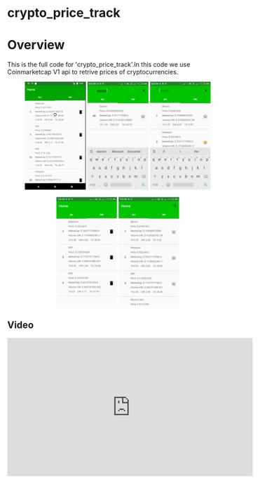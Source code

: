 # crypto_price_track

Overview
============
This is the full code for 'crypto_price_track'.In this code we use Coinmarketcap V1 api to retrive prices of cryptocurrencies.

<p align = 'center'>
<img src = 'ScreenShots/Capture.PNG' height = '246px'>
<img src = 'ScreenShots/photo_2018-08-12_20-03-15.jpg' height = '246px'>
<img src = 'ScreenShots/photo_2018-08-12_20-03-20.jpg' height = '246px'>
</p>
<p align = 'center'>
<img src = 'ScreenShots/photo_2018-08-12_20-03-26.jpg' height = '246px'>
<img src = 'ScreenShots/photo_2018-08-12_20-03-31.jpg' height = '246px'>  
</p>

## Video
<iframe width="560" height="315" src="https://www.youtube.com/embed/i2D-BFastmw" frameborder="0" allow="autoplay; encrypted-media" allowfullscreen></iframe>
